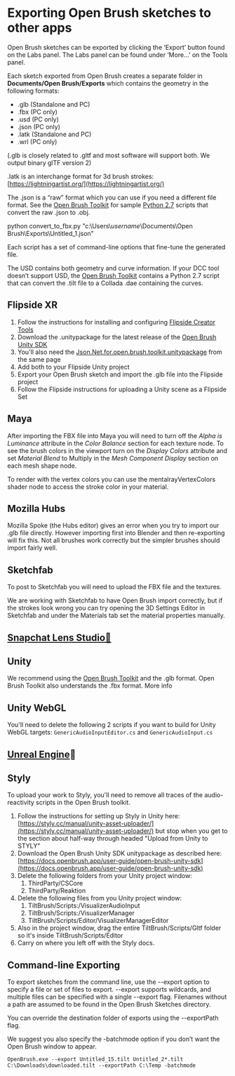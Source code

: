 # Exporting Open Brush sketches to other apps

Open Brush sketches can be exported by clicking the ‘Export’ button found on the Labs panel. The Labs panel can be found under ‘More…’ on the Tools panel.

Each sketch exported from Open Brush creates a separate folder in **Documents/Open Brush/Exports** which contains the geometry in the following formats:

* .glb (Standalone and PC)
* .fbx (PC only)
* .usd (PC only)
* .json (PC only)
* .latk (Standalone and PC)
* .wrl (PC only)

(.glb is closely related to .gltf and most software will support both. We output binary glTF version 2)

.latk is an interchange format for 3d brush strokes: [https://lightningartist.org/](https://lightningartist.org/)

The .json is a “raw” format which you can use if you need a different file format. See the [Open Brush Toolkit](https://github.com/icosa-gallery/open-brush-toolkit) for sample [Python 2.7](https://www.python.org/download/releases/2.7/) scripts that convert the raw .json to .obj.

python convert\_to\_fbx.py "c:\Users\\_username_\Documents\Open Brush\Exports\Untitled\_1.json"

Each script has a set of command-line options that fine-tune the generated file.

The USD contains both geometry and curve information. If your DCC tool doesn’t support USD, the [Open Brush Toolkit](https://github.com/icosa-gallery/open-brush-toolkit) contains a Python 2.7 script that can convert the .tilt file to a Collada .dae containing the curves.

## Flipside XR

1. Follow the instructions for installing and configuring [Flipside Creator Tools](https://www.flipsidexr.com/docs/2023.1/creator-tools/getting-started)
2. Download the .unitypackage for the latest release of the [Open Brush Unity SDK](../open-brush-unity-sdk.md#\_iqjwk94xwdgd)
3. You'll also need the [Json.Net.for.open.brush.toolkit.unitypackage](https://github.com/icosa-gallery/open-brush-toolkit/releases/download/v24.0.0/Json.Net.for.open.brush.toolkit.unitypackage)  from the same page
4. Add both to your Flipside Unity project
5. Export your Open Brush sketch and import the .glb file into the Flipside project
6. Follow the Flipside instructions for uploading a Unity scene as a Flipside Set

## Maya <a href="#maya" id="maya"></a>

After importing the FBX file into Maya you will need to turn off the _Alpha is Luminance_ attribute in the _Color Balance_ section for each texture node. To see the brush colors in the viewport turn on the _Display Colors_ attribute and set _Material Blend_ to Multiply in the _Mesh Component Display_ section on each mesh shape node.

To render with the vertex colors you can use the mentalrayVertexColors shader node to access the stroke color in your material.

## Mozilla Hubs

Mozilla Spoke (the Hubs editor) gives an error when you try to import our .glb file directly. However importing first into Blender and then re-exporting will fix this. Not all brushes work correctly but the simpler brushes should import fairly well.

## Sketchfab <a href="#sketchfab" id="sketchfab"></a>

To post to Sketchfab you will need to upload the FBX file and the textures.

We are working with Sketchfab to have Open Brush import correctly, but if the strokes look wrong you can try opening the 3D Settings Editor in Sketchfab and under the Materials tab set the material properties manually.

## [Snapchat Lens Studio🔗](./#snapchat-lens-studio)

## Unity <a href="#unity" id="unity"></a>

We recommend using the [Open Brush Toolkit](../open-brush-unity-sdk.md) and the .glb format. Open Brush Toolkit also understands the .fbx format. More info

## Unity WebGL

You'll need to delete the following 2 scripts if you want to build for Unity WebGL targets: `GenericAudioInputEditor.cs` and `GenericAudioInput.cs`&#x20;

## [Unreal Engine](exporting-to-unreal-editor-5.md)🔗

## Styly

To upload your work to Styly, you'll need to remove all traces of the audio-reactivity scripts in the Open Brush toolkit.

1. Follow the instructions for setting up Styly in Unity here: [https://styly.cc/manual/unity-asset-uploader/](https://styly.cc/manual/unity-asset-uploader/) but stop when you get to the section about half-way through headed "Upload from Unity to STYLY"
2. Download the Open Brush Unity SDK unitypackage as described here: [https://docs.openbrush.app/user-guide/open-brush-unity-sdk](https://docs.openbrush.app/user-guide/open-brush-unity-sdk)
3. Delete the following folders from your Unity project window:
   1. ThirdParty/CSCore
   2. ThirdParty/Reaktion
4. Delete the following files from you Unity project window:
   1. TiltBrush/Scripts:/VisualizerAudioInput
   2. TiltBrush/Scripts:/VisualizerManager
   3. TiltBrush/Scripts/Editor/VisualizerManagerEditor
5. Also in the project window, drag the entire TiltBrush/Scripts/Gltf folder so it's inside TiltBrush/Scripts/Editor
6. Carry on where you left off with the Styly docs.

## Command-line Exporting <a href="#command-line-exporting" id="command-line-exporting"></a>

To export sketches from the command line, use the --export option to specify a file or set of files to export. --export supports wildcards, and multiple files can be specified with a single --export flag. Filenames without a path are assumed to be found in the Open Brush Sketches directory.

You can override the destination folder of exports using the --exportPath flag.

We suggest you also specify the -batchmode option if you don’t want the Open Brush window to appear.

```
OpenBrush.exe --export Untitled_15.tilt Untitled_2*.tilt C:\Downloads\downloaded.tilt --exportPath C:\Temp -batchmode
```
